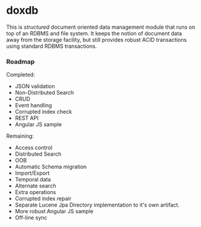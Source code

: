 doxdb
=====

This is *structured* document oriented data management module that runs on top
of an RDBMS and file system.  It keeps the notion of document data away
from the storage facility, but still provides robust ACID transactions using
standard RDBMS transactions.


### Roadmap

Completed:

   * JSON validation
   * Non-Distributed Search
   * CRUD
   * Event handling
   * Corrupted index check
   * REST API
   * Angular JS sample

Remaining:

   * Access control
   * Distributed Search
   * OOB
   * Automatic Schema migration
   * Import/Export
   * Temporal data
   * Alternate search
   * Extra operations
   * Corrupted index repair
   * Separate Lucene Jpa Directory implementation to it's own artifact.
   * More robust Angular JS sample
   * Off-line sync
